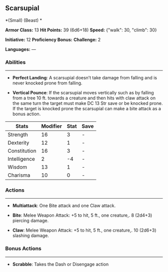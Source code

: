 ## Scarsupial
*(Small) (Beast) *

**Armor Class:** 13
**Hit Points:** 39 (6d6+18)
**Speed:** {"walk": 30, "climb": 30}

**Initiative:** 12
**Proficiency Bonus:**
**Challenge:** 2

**Languages:** —

### Abilities
 --- 
- **Perfect Landing**: A scarsupial doesn’t take damage from falling and is never knocked prone from falling.

- **Vertical Pounce**: If the scarsupial moves vertically such as by falling from a tree 10 ft. towards a creature and then hits with claw attack on the same turn the target must make DC 13 Str save or be knocked prone. If the target is knocked prone the scarsupial can make a bite attack as a bonus action.



| Stats | Modifier | Stat | Save
| ---- | ---- | ---- | ---- |
| Strength | 16 | 3 | - |
| Dexterity | 12 | 1 | - |
| Constitution | 16 | 3 | - |
| Intelligence | 2 | -4 | - |
| Wisdom | 13 | 1 | - |
| Charisma | 10 | 0 | - |

### Actions
 --- 
- **Multiattack**: One Bite attack and one Claw attack.

- **Bite**: Melee Weapon Attack: +5 to hit, 5 ft., one creature,. 8 (2d4+3) piercing damage.

- **Claw**: Melee Weapon Attack: +5 to hit, 5 ft., one creature,. 10 (2d6+3) slashing damage.

### Bonus Actions
 --- 
- **Scrabble**: Takes the Dash or Disengage action

